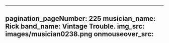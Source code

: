 ------
pagination_pageNumber: 225
musician_name: Rick
band_name: Vintage Trouble.
img_src: images/musician0238.png
onmouseover_src: 
------